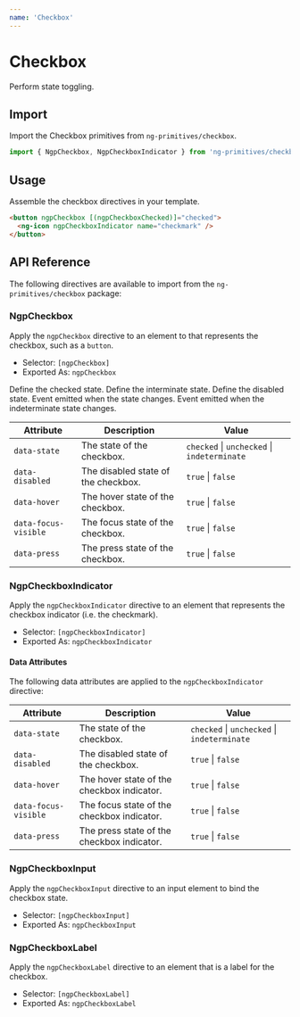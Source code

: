 ```yaml
---
name: 'Checkbox'
---
```


# Checkbox

Perform state toggling.

<docs-example name="checkbox"></docs-example>

## Import

Import the Checkbox primitives from `ng-primitives/checkbox`.

```ts
import { NgpCheckbox, NgpCheckboxIndicator } from 'ng-primitives/checkbox';
```

## Usage

Assemble the checkbox directives in your template.

```html
<button ngpCheckbox [(ngpCheckboxChecked)]="checked">
  <ng-icon ngpCheckboxIndicator name="checkmark" />
</button>
```

## API Reference

The following directives are available to import from the `ng-primitives/checkbox` package:

### NgpCheckbox

Apply the `ngpCheckbox` directive to an element to that represents the checkbox, such as a `button`.

- Selector: `[ngpCheckbox]`
- Exported As: `ngpCheckbox`

<response-field name="ngpCheckboxChecked" type="boolean" default="false">
  Define the checked state.
</response-field>

<response-field name="ngpCheckboxIndeterminate" type="boolean" default="false">
  Define the interminate state.
</response-field>

<response-field name="ngpCheckboxDisabled" type="boolean" default="false">
  Define the disabled state.
</response-field>

<response-field name="ngpCheckboxCheckedChange" type="boolean">
  Event emitted when the state changes.
</response-field>

<response-field name="ngpCheckboxIndeterminateChange" type="boolean">
  Event emitted when the indeterminate state changes.
</response-field>

| Attribute            | Description                         | Value                                       |
| -------------------- | ----------------------------------- | ------------------------------------------- |
| `data-state`         | The state of the checkbox.          | `checked` \| `unchecked` \| `indeterminate` |
| `data-disabled`      | The disabled state of the checkbox. | `true` \| `false`                           |
| `data-hover`         | The hover state of the checkbox.    | `true` \| `false`                           |
| `data-focus-visible` | The focus state of the checkbox.    | `true` \| `false`                           |
| `data-press`         | The press state of the checkbox.    | `true` \| `false`                           |

### NgpCheckboxIndicator

Apply the `ngpCheckboxIndicator` directive to an element that represents the checkbox indicator (i.e. the checkmark).

- Selector: `[ngpCheckboxIndicator]`
- Exported As: `ngpCheckboxIndicator`

#### Data Attributes

The following data attributes are applied to the `ngpCheckboxIndicator` directive:

| Attribute            | Description                                | Value                                       |
| -------------------- | ------------------------------------------ | ------------------------------------------- |
| `data-state`         | The state of the checkbox.                 | `checked` \| `unchecked` \| `indeterminate` |
| `data-disabled`      | The disabled state of the checkbox.        | `true` \| `false`                           |
| `data-hover`         | The hover state of the checkbox indicator. | `true` \| `false`                           |
| `data-focus-visible` | The focus state of the checkbox indicator. | `true` \| `false`                           |
| `data-press`         | The press state of the checkbox indicator. | `true` \| `false`                           |

### NgpCheckboxInput

Apply the `ngpCheckboxInput` directive to an input element to bind the checkbox state.

- Selector: `[ngpCheckboxInput]`
- Exported As: `ngpCheckboxInput`

### NgpCheckboxLabel

Apply the `ngpCheckboxLabel` directive to an element that is a label for the checkbox.

- Selector: `[ngpCheckboxLabel]`
- Exported As: `ngpCheckboxLabel`
